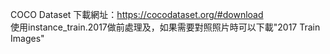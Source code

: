 COCO Dataset 下載網址：https://cocodataset.org/#download<br>
使用instance_train.2017做前處理及，如果需要對照照片時可以下載"2017 Train Images"<br>
